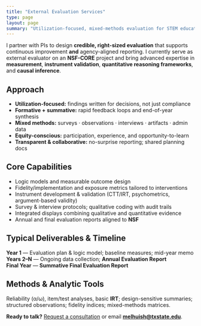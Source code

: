 ```yaml
---
title: "External Evaluation Services"
type: page
layout: page
summary: "Utilization-focused, mixed-methods evaluation for STEM education grants (NSF/IES)."
---
```


I partner with PIs to design **credible, right-sized evaluation** that supports continuous improvement **and** agency-aligned reporting. I currently serve as external evaluator on an **NSF-CORE** project and bring advanced expertise in **measurement**, **instrument validation**, **quantitative reasoning frameworks**, and **causal inference**.

## Approach
- **Utilization-focused:** findings written for decisions, not just compliance
- **Formative + summative:** rapid feedback loops and end-of-year synthesis
- **Mixed methods:** surveys · observations · interviews · artifacts · admin data
- **Equity-conscious:** participation, experience, and opportunity-to-learn
- **Transparent & collaborative:** no-surprise reporting; shared planning docs

## Core Capabilities
- Logic models and measurable outcome design
- Fidelity/implementation and exposure metrics tailored to interventions
- Instrument development & validation (CTT/IRT, psychometrics, argument-based validity)
- Survey & interview protocols; qualitative coding with audit trails
- Integrated displays combining qualitative and quantitative evidence
- Annual and final evaluation reports aligned to **NSF**

## Typical Deliverables & Timeline
**Year 1** — Evaluation plan & logic model; baseline measures; mid-year memo  
**Years 2–N** — Ongoing data collection; **Annual Evaluation Report**  
**Final Year** — **Summative Final Evaluation Report**

## Methods & Analytic Tools
Reliability (α/ω), item/test analyses, basic **IRT**; design-sensitive summaries; structured observations; fidelity indices; mixed-methods matrices.

**Ready to talk?** [Request a consultation](/contact/) or email **melhuish@txstate.edu**.

